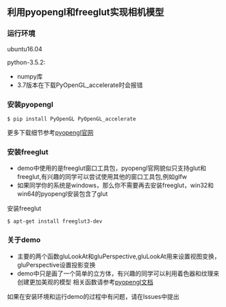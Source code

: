 ## 利用pyopengl和freeglut实现相机模型

### 运行环境
ubuntu16.04

python-3.5.2:
* numpy库
* 3.7版本在下载PyOpenGL_accelerate时会报错


### 安装pyopengl
    $ pip install PyOpenGL PyOpenGL_accelerate
更多下载细节参考[pyopengl官网](http://pyopengl.sourceforge.net/)

### 安装freeglut
* demo中使用的是freeglut窗口工具包，pyopengl官网貌似只支持glut和freeglut,有兴趣的同学可以尝试使用其他的窗口工具包,例如glfw
* 如果同学你的系统是windows，那么你不需要再去安装freeglut，win32和win64的pyopengl安装包含了glut

安装freeglut

    $ apt-get install freeglut3-dev
    
### 关于demo
* 主要的两个函数gluLookAt和gluPerspective,gluLookAt用来设置视图变换，gluPerspective设置投影变换
* demo中只是画了一个简单的立方体，有兴趣的同学可以利用着色器和纹理来创建更加美观的模型
相关函数请参考[pyopengl文档](http://pyopengl.sourceforge.net/documentation/manual-3.0/index.html)

如果在安装环境和运行demo的过程中有问题，请在Issues中提出





